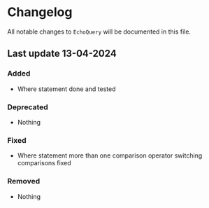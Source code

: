 # Changelog

All notable changes to `EchoQuery` will be documented in this file.

## Last update 13-04-2024

### Added
- Where statement done and tested

### Deprecated
- Nothing

### Fixed
- Where statement more than one comparison operator switching comparisons fixed

### Removed
- Nothing
